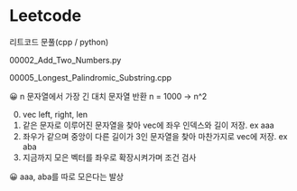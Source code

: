 # Leetcode

리트코드 문풀(cpp / python)

00002_Add_Two_Numbers.py

00005_Longest_Palindromic_Substring.cpp

😀 n 문자열에서 가장 긴 대치 문자열 반환
n = 1000 -> n^2

0. vec left, right, len
1. 같은 문자로 이루어진 문자열을 찾아 vec에 좌우 인덱스와 길이 저장. ex aaa
2. 좌우가 같으며 중앙이 다른 길이가 3인 문자열을 찾아 마찬가지로 vec에 저장. ex aba
3. 지금까지 모은 벡터를 좌우로 확장시켜가며 조건 검사

😀 aaa, aba를 따로 모은다는 발상

